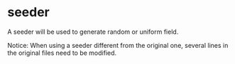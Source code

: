 # seeder
A seeder will be used to generate random or uniform field.

Notice: When using a seeder different from the original one, several lines in the original files need to be modified.
